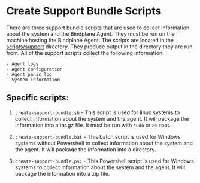 # Create Support Bundle Scripts

There are three support bundle scripts that are used to collect information about the system and the Bindplane Agent. They must be run on the machine hosting the Bindplane Agent. The scripts are located in the [scripts/support](../scripts/support) directory. They produce output in the directory they are run from. All of the support scripts collect the following information:

    - Agent logs
    - Agent configuration
    - Agent panic log
    - System information

## Specific scripts:

1. `create-support-bundle.sh` - This script is used for linux systems to collect information about the system and the agent. It will package the information into a tar.gz file. It must be run with `sudo` or as root.

2. `create-support-bundle.bat` - This batch script is used for Windows systems without Powershell to collect information about the system and the agent. It will package the information into a directory.

3. `create-support-bundle.ps1` - This Powershell script is used for Windows systems to collect information about the system and the agent. It will package the information into a zip file.
